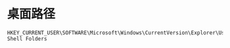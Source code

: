# 桌面路径

```纯文本
HKEY_CURRENT_USER\SOFTWARE\Microsoft\Windows\CurrentVersion\Explorer\User Shell Folders
```
